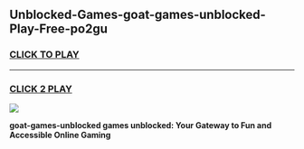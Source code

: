 
## Unblocked-Games-goat-games-unblocked-Play-Free-po2gu
<h3>
<a href="https://premium76.site?title=goat-games-unblocked&ref=21A">CLICK TO PLAY</a></h3>
<hr>

<h3>
<a href="https://premium76.site?title=goat-games-unblocked&ref=21A">CLICK 2 PLAY</a>
  
</h3>

<a href="https://premium76.site?title=goat-games-unblocked&ref=21A"><img src="https://clearcache.store/games.png"></a>


**goat-games-unblocked games unblocked: Your Gateway to Fun and Accessible Online Gaming**
